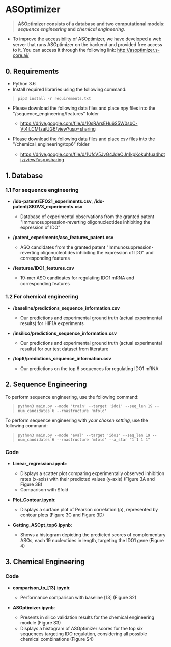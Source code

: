 # ASOptimizer
> **ASOptimizer consists of a database and two computational models: *sequence engineering* and *chemical engineering***.

- To improve the accessibility of ASOptimizer, we have developed a web server that runs ASOptimizer on the backend and provided free access to it. You can access it through the following link: http://asoptimizer.s-core.ai/

## 0. Requirements
- Python 3.6
- Install required libraries using the following command:

> <pre><code>pip3 install -r requirements.txt</code></pre>

- Please download the following data files and place npy files into the "/sequence_engineering/features" folder
  - https://drive.google.com/file/d/10sRArsEHu6S5W0sbC-Vt4iLCMfzaiUG6/view?usp=sharing

- Please download the following data files and place csv files into the "/chemical_engineering/top6" folder
  - https://drive.google.com/file/d/1UfcV5JvG4JdeOJn1kpKokuhfua4hptjz/view?usp=sharing

## 1. Database

### 1.1 For sequence engineering
- **/ido-patent/EFO21_experiments.csv**, **/ido-patent/SK0V3_experiments.csv**
  - Database of experimental observations from the granted patent "Immunosuppression-reverting oligonucleotides inhibiting the expression of IDO"

- **/patent_experiments/aso_features_patent.csv**
  - ASO candidates from the granted patent "Immunosuppression-reverting oligonucleotides inhibiting the expression of IDO" and corresponding features
    
- **/features/IDO1_features.csv**
  - 19-mer ASO candidates for regulating IDO1 mRNA and corresponding features
   
### 1.2 For chemical engineering
- **/baseline/predictions_sequence_information.csv**
  - Our predictions and experimental ground truth (actual experimental results) for HIF1A experiments

- **/insilico/predictions_sequence_information.csv**
  - Our predictions and experimental ground truth (actual experimental results) for our test dataset from literature

- **/top6/predictions_sequence_information.csv**
  - Our predictions on the top 6 sequences for regulating IDO1 mRNA


## 2. Sequence Engineering

To perform sequence engineering, use the following command:
> <pre><code>python3 main.py --mode 'train' --target 'ido1' --seq_len 19 --num_candidates 6 --rnastructure 'mfold' </code></pre>

To perform sequence engineering with *your chosen setting*, use the following command:
> <pre><code>python3 main.py --mode 'eval' --target 'ido1' --seq_len 19 --num_candidates 6 --rnastructure 'mfold' --a_star "1 1 1 1" </code></pre>

### Code

- **Linear_regression.ipynb**: 
  - Displays a scatter plot comparing experimentally observed inhibition rates (x-axis) with their predicted values (y-axis) (Figure 3A and Figure 3B)
  - Comparison with Sfold

- **Plot_Contour.ipynb**: 
  - Displays a surface plot of Pearson correlation (ρ), represented by contour plots (Figure 3C and Figure 3D)

- **Getting_ASOpt_top6.ipynb**: 
  - Shows a histogram depicting the predicted scores of complementary ASOs, each 19 nucleotides in length, targeting the IDO1 gene (Figure 4)

## 3. Chemical Engineering

### Code

- **comparison_to_[13].ipynb**: 
  - Performance comparison with baseline [13] (Figure S2)

- **ASOptimizer.ipynb**: 
  - Presents in silico validation results for the chemical engineering module (Figure S3)
  - Displays a histogram of ASOptimizer scores for the top six sequences targeting IDO regulation, considering all possible chemical combinations (Figure S4)
